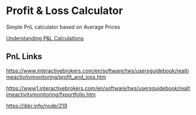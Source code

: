 # Profit & Loss Calculator

Simple PnL calculator based on Average Prices

[Understanding P&L Calculations](https://www.tradingtechnologies.com/xtrader-help/fix-adapter-reference/pl-calculation-algorithm/understanding-pl-calculations/)


## PnL Links

https://www.interactivebrokers.com/en/software/tws/usersguidebook/realtimeactivitymonitoring/profit_and_loss.htm

https://www1.interactivebrokers.com/en/software/tws/usersguidebook/realtimeactivitymonitoring/fxportfolio.htm

https://ibkr.info/node/219



